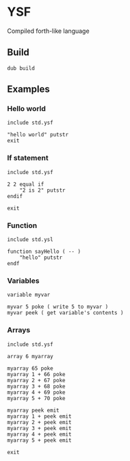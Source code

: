 # YSF

Compiled forth-like language

## Build
```
dub build
```

## Examples
### Hello world
```
include std.ysf

"hello world" putstr
exit
```

### If statement
```
include std.ysf

2 2 equal if
	"2 is 2" putstr
endif

exit
```

### Function
```
include std.ysl

function sayHello ( -- )
	"hello" putstr
endf
```

### Variables
```
variable myvar

myvar 5 poke ( write 5 to myvar )
myvar peek ( get variable's contents )
```

### Arrays
```
include std.ysf

array 6 myarray

myarray 65 poke
myarray 1 + 66 poke
myarray 2 + 67 poke
myarray 3 + 68 poke
myarray 4 + 69 poke
myarray 5 + 70 poke

myarray peek emit
myarray 1 + peek emit
myarray 2 + peek emit
myarray 3 + peek emit
myarray 4 + peek emit
myarray 5 + peek emit

exit
```
